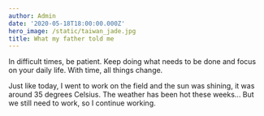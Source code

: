 ```yaml
---
author: Admin
date: '2020-05-18T18:00:00.000Z'
hero_image: /static/taiwan_jade.jpg
title: What my father told me
---
```


In difficult times, be patient. Keep doing what needs to be done and focus on your daily life. With time, all things change.

Just like today, I went to work on the field and the sun was shining, it was around 35 degrees Celsius. The weather has been hot these weeks... But we still need to work, so I continue working.
